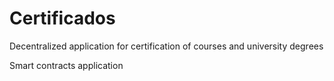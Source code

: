 # Certificados

Decentralized application for certification of courses and university degrees

Smart contracts application